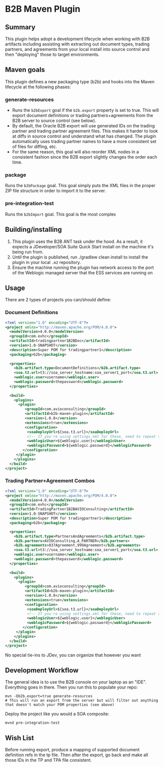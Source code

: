 # B2B Maven Plugin

## Summary

This plugin helps adopt a development lifecycle when working with B2B artifacts including assisting with extracting out document types, trading partners, and agreements from your local install into source control and then "deploying" those to target environments.

## Maven goals

This plugin defines a new packaging type (b2b) and hooks into the Maven lifecycle at the following phases:
### generate-resources
* Runs the `b2bExport` goal if the `b2b.export` property is set to true. This will export document definitions or trading partners+agreements from the B2B server to source control (see below).
* By default, the Oracle B2B export will use generated IDs on the trading partner and trading partner agreement files. This makes it harder to look at diffs in source control and understand what has changed. The plugin automatically uses trading partner names to have a more consistent set of files for diffing, etc.
* For the same reason, this goal will also reorder XML nodes in a consistent fashion since the B2B export slightly changes the order each time.
### package
Runs the `b2bPackage` goal. This goal simply puts the XML files in the proper ZIP file structure in order to import it to the server.
### pre-integration-test
Runs the `b2bImport` goal. This goal is the most complex

## Building/installing

1. This plugin uses the B2B ANT task under the hood. As a result, it expects a JDeveloper/SOA Suite Quick Start install on the machine it's being run from.
2. Until the plugin is published, run ./gradlew clean install to install the plugin in your local `.m2` repository.
3. Ensure the machine running the plugin has network access to the port of the Weblogic managed server that the ESS services are running on

## Usage

There are 2 types of projects you can/should define:

### Document Definitions

```xml
<?xml version="1.0" encoding="UTF-8"?>
<project xmlns="http://maven.apache.org/POM/4.0.0">
  <modelVersion>4.0.0</modelVersion>
  <groupId>com.evhc</groupId>
  <artifactId>tradingpartner1B2BDoc</artifactId>
  <version>1.0-SNAPSHOT</version>
  <description>Super POM for tradingpartner1</description>
  <packaging>b2b</packaging>
  
  <properties>
    <b2b.artifact.type>DocumentDefinitions</b2b.artifact.type>
    <soa.t3.url>t3://soa_server_hostname:soa_server1_port</soa.t3.url>
    <weblogic.user>username</weblogic.user>
    <weblogic.password>thepassword</weblogic.password>
  </properties>
  
  <build>
    <plugins>
      <plugin>
         <groupId>com.avioconsulting</groupId>
         <artifactId>b2b-maven-plugin</artifactId>
         <version>1.0.8</version>
         <extensions>true</extensions>
         <configuration>
          <soaDeployUrl>${soa.t3.url}</soaDeployUrl>
          <!-- If you're using settings.xml for these, need to repeat them here, overriden values from settings.xml do not make it into the plugin for some reason -->
          <weblogicUser>${weblogic.user}</weblogicUser>
          <weblogicPassword>${weblogic.password}</weblogicPassword>
        </configuration>
     </plugin>
    </plugins>
  </build>
</project>
```

### Trading Partner+Agreement Combos

```xml
<?xml version="1.0" encoding="UTF-8"?>
<project xmlns="http://maven.apache.org/POM/4.0.0">
  <modelVersion>4.0.0</modelVersion>
  <groupId>com.evhc</groupId>
  <artifactId>TradingPartner1B2BAVIOConsulting</artifactId>
  <version>1.0-SNAPSHOT</version>
  <description>Super POM for tradingpartner1</description>
  <packaging>b2b</packaging>  

  <properties>
    <b2b.artifact.type>PartnersAndAgreements</b2b.artifact.type>
    <b2b.partners>AVIOConsulting,A_PARTNER</b2b.partners>
    <b2b.agreements>837Agreement,999Agreement</b2b.agreements>
    <soa.t3.url>t3://soa_server_hostname:soa_server1_port</soa.t3.url>
    <weblogic.user>username</weblogic.user>
    <weblogic.password>thepassword</weblogic.password>
  </properties>
  
  <build>
    <plugins>
      <plugin>
         <groupId>com.avioconsulting</groupId>
         <artifactId>b2b-maven-plugin</artifactId>
         <version>1.0.8</version>
         <extensions>true</extensions>
         <configuration>
          <soaDeployUrl>${soa.t3.url}</soaDeployUrl>
          <!-- If you're using settings.xml for these, need to repeat them here, overriden values from settings.xml do not make it into the plugin for some reason -->
          <weblogicUser>${weblogic.user}</weblogicUser>
          <weblogicPassword>${weblogic.password}</weblogicPassword>
        </configuration>
     </plugin>
    </plugins>
  </build>
</project>
```

No special tie-ins to JDev, you can organize that however you want

## Development Workflow

The general idea is to use the B2B console on your laptop as an "IDE". Everything goes in there. Then you run this to populate your repo:

```
mvn -Db2b.export=true generate-resources
# This will run an export from the server but will filter out anything that doesn't match your POM properties (see above)
```

Deploy the project like you would a SOA composite:

```
mvnd pre-integration-test
```

## Wish List

Before running export, produce a mapping of supported document definition refs in the tp file.
Then after the export, go back and make all those IDs in the TP and TPA file consistent.
